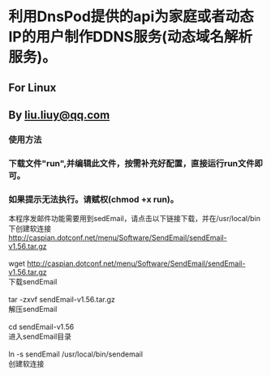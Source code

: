 # 利用DnsPod提供的api为家庭或者动态IP的用户制作DDNS服务(动态域名解析服务)。<br>
## For Linux<br>
## By liu.liuy@qq.com<br>

### 使用方法
### 下载文件"run",并编辑此文件，按需补充好配置，直接运行run文件即可。
### 如果提示无法执行。请赋权(chmod +x run)。

本程序发邮件功能需要用到sedEmail，请点击以下链接下载，并在/usr/local/bin下创建软连接<br>
http://caspian.dotconf.net/menu/Software/SendEmail/sendEmail-v1.56.tar.gz<br>
<br>
wget http://caspian.dotconf.net/menu/Software/SendEmail/sendEmail-v1.56.tar.gz<br>
下载sendEmail<br>
<br>
tar -zxvf sendEmail-v1.56.tar.gz<br>
解压sendEmail<br>
<br>
cd sendEmail-v1.56<br>
进入sendEmail目录<br>
<br>
ln -s sendEmail /usr/local/bin/sendemail<br>
创建软连接<br>
